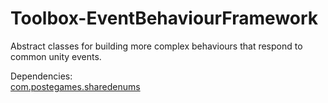 # Toolbox-EventBehaviourFramework
Abstract classes for building more complex behaviours that respond to common unity events.

Dependencies:  
[com.postegames.sharedenums](https://github.com/Slugronaut/Toolbox-SharedEnums)
